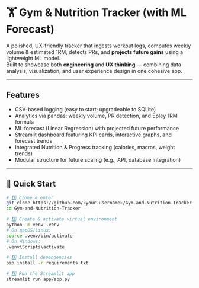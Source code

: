 # 🏋️ Gym & Nutrition Tracker (with ML Forecast)

A polished, UX-friendly tracker that ingests workout logs, computes weekly volume & estimated 1RM, detects PRs, and **projects future gains** using a lightweight ML model.  
Built to showcase both **engineering** and **UX thinking** — combining data analysis, visualization, and user experience design in one cohesive app.

---

## Features
- CSV-based logging (easy to start; upgradeable to SQLite)
- Analytics via pandas: weekly volume, PR detection, and Epley 1RM formula
- ML forecast (Linear Regression) with projected future performance
- Streamlit dashboard featuring KPI cards, interactive graphs, and forecast trends
- Integrated Nutrition & Progress tracking (calories, macros, weight trends)
- Modular structure for future scaling (e.g., API, database integration)
  

---

## 🚀 Quick Start

```bash
# 1️⃣ Clone & enter
git clone https://github.com/<your-username>/Gym-and-Nutrition-Tracker.git
cd Gym-and-Nutrition-Tracker

# 2️⃣ Create & activate virtual environment
python -m venv .venv
# On macOS/Linux:
source .venv/bin/activate
# On Windows:
.venv\Scripts\activate

# 3️⃣ Install dependencies
pip install -r requirements.txt

# 4️⃣ Run the Streamlit app
streamlit run app/app.py

